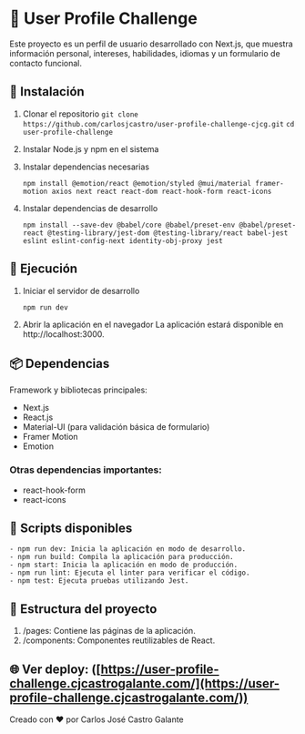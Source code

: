 # 🌟 User Profile Challenge
Este proyecto es un perfil de usuario desarrollado con Next.js, que muestra información personal, intereses, habilidades, idiomas y un formulario de contacto funcional.

## 🚀 Instalación
1. Clonar el repositorio
```git clone https://github.com/carlosjcastro/user-profile-challenge-cjcg.git```
```cd user-profile-challenge ```

3. Instalar Node.js y npm en el sistema
   
4. Instalar dependencias necesarias
   ```
   npm install @emotion/react @emotion/styled @mui/material framer-motion axios next react react-dom react-hook-form react-icons
6. Instalar dependencias de desarrollo
   ```
   npm install --save-dev @babel/core @babel/preset-env @babel/preset-react @testing-library/jest-dom @testing-library/react babel-jest eslint eslint-config-next identity-obj-proxy jest
## 🏃 Ejecución

1. Iniciar el servidor de desarrollo
   ```
   npm run dev
   
3. Abrir la aplicación en el navegador
   La aplicación estará disponible en http://localhost:3000.

## 📦 Dependencias
Framework y bibliotecas principales:

- Next.js
- React.js
- Material-UI (para validación básica de formulario)
- Framer Motion
- Emotion

### Otras dependencias importantes:

- react-hook-form
- react-icons


## 📜 Scripts disponibles
```
- npm run dev: Inicia la aplicación en modo de desarrollo.
- npm run build: Compila la aplicación para producción.
- npm start: Inicia la aplicación en modo de producción.
- npm run lint: Ejecuta el linter para verificar el código.
- npm test: Ejecuta pruebas utilizando Jest.
```
## 📂 Estructura del proyecto
1. /pages: Contiene las páginas de la aplicación.
2. /components: Componentes reutilizables de React.

## 🌐 Ver deploy: ([https://user-profile-challenge.cjcastrogalante.com/](https://user-profile-challenge.cjcastrogalante.com/))

Creado con ♥ por Carlos José Castro Galante
